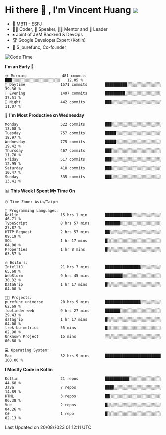 # Hi there 👋 , I'm Vincent Huang ![](https://komarev.com/ghpvc/?username=Jian-Min-Huang)
- 👀 MBTI - [ESFJ](https://www.16personalities.com/esfj-personality)
- 👨‍💻 Coder, 🎤 Speaker, 👨‍🏫 Mentor and 🚀 Leader
- ♠️ Joint of JVM Backend & DevOps
- 🏆 Google Developer Expert (Kotlin)
- 💼 $_purefunc, Co-founder

<!--START_SECTION:waka-->
![Code Time](http://img.shields.io/badge/Code%20Time-2%2C469%20hrs%2049%20mins-blue)

**I'm an Early 🐤** 

```text
🌞 Morning                481 commits         ███░░░░░░░░░░░░░░░░░░░░░░   12.05 % 
🌆 Daytime                1571 commits        ██████████░░░░░░░░░░░░░░░   39.36 % 
🌃 Evening                1497 commits        █████████░░░░░░░░░░░░░░░░   37.51 % 
🌙 Night                  442 commits         ███░░░░░░░░░░░░░░░░░░░░░░   11.07 % 
```
📅 **I'm Most Productive on Wednesday** 

```text
Monday                   522 commits         ███░░░░░░░░░░░░░░░░░░░░░░   13.08 % 
Tuesday                  757 commits         █████░░░░░░░░░░░░░░░░░░░░   18.97 % 
Wednesday                775 commits         █████░░░░░░░░░░░░░░░░░░░░   19.42 % 
Thursday                 467 commits         ███░░░░░░░░░░░░░░░░░░░░░░   11.70 % 
Friday                   517 commits         ███░░░░░░░░░░░░░░░░░░░░░░   12.95 % 
Saturday                 418 commits         ███░░░░░░░░░░░░░░░░░░░░░░   10.47 % 
Sunday                   535 commits         ███░░░░░░░░░░░░░░░░░░░░░░   13.41 % 
```


📊 **This Week I Spent My Time On** 

```text
🕑︎ Time Zone: Asia/Taipei

💬 Programming Languages: 
Kotlin                   15 hrs 1 min        ████████████░░░░░░░░░░░░░   46.71 % 
TypeScript               8 hrs 57 mins       ███████░░░░░░░░░░░░░░░░░░   27.87 % 
HTTP Request             2 hrs 57 mins       ██░░░░░░░░░░░░░░░░░░░░░░░   09.19 % 
SQL                      1 hr 17 mins        █░░░░░░░░░░░░░░░░░░░░░░░░   04.00 % 
Properties               1 hr 8 mins         █░░░░░░░░░░░░░░░░░░░░░░░░   03.57 % 

🔥 Editors: 
IntelliJ                 21 hrs 7 mins       ████████████████░░░░░░░░░   65.68 % 
WebStorm                 9 hrs 45 mins       ████████░░░░░░░░░░░░░░░░░   30.32 % 
DataGrip                 1 hr 17 mins        █░░░░░░░░░░░░░░░░░░░░░░░░   04.00 % 

🐱‍💻 Projects: 
purefunc.universe        20 hrs 9 mins       ████████████████░░░░░░░░░   62.69 % 
footinder-web            9 hrs 27 mins       ███████░░░░░░░░░░░░░░░░░░   29.43 % 
datagrip                 1 hr 17 mins        █░░░░░░░░░░░░░░░░░░░░░░░░   04.00 % 
trek-bu-metrics          55 mins             █░░░░░░░░░░░░░░░░░░░░░░░░   02.90 % 
Unknown Project          15 mins             ░░░░░░░░░░░░░░░░░░░░░░░░░   00.80 % 

💻 Operating System: 
Mac                      32 hrs 9 mins       █████████████████████████   100.00 % 
```

**I Mostly Code in Kotlin** 

```text
Kotlin                   21 repos            ███████████░░░░░░░░░░░░░░   44.68 % 
Java                     7 repos             ████░░░░░░░░░░░░░░░░░░░░░   14.89 % 
HTML                     3 repos             ██░░░░░░░░░░░░░░░░░░░░░░░   06.38 % 
Vue                      2 repos             █░░░░░░░░░░░░░░░░░░░░░░░░   04.26 % 
C#                       1 repo              █░░░░░░░░░░░░░░░░░░░░░░░░   02.13 % 
```




 Last Updated on 20/08/2023 01:12:11 UTC
<!--END_SECTION:waka-->
